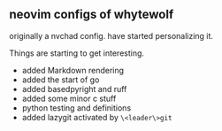 ## neovim configs of whytewolf

originally a nvchad config. have started personalizing it.

Things are starting to get interesting. 

* added Markdown rendering
* added the start of go
* added basedpyright and ruff
* added some minor c stuff
* python testing and definitions
* added lazygit activated by `\<leader\>git`


